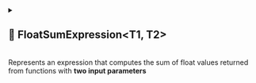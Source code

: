 
<details>
 <summary>
 <h2>🧩 FloatSumExpression&lt;T1, T2&gt;</h2>
 <br> Represents an expression that computes the sum of float values returned from functions with <b>two input parameters</b>
 </summary>

##

```csharp
[Serializable]
public class FloatSumExpression<T1, T2> : ExpressionBase<T1, T2, float>
```

- **Type Parameters:**
- `T1` — The first input parameter type.
- `T2` — The second input parameter type.

---

### 🏗️ Constructors

#### `FloatSumExpression()`

```csharp
public FloatSumExpression(int capacity)
```

- **Description:** Initializes a new empty instance of the `FloatSumExpression<T1, T2>` class.
- **Parameter:** `capacity` — Initial capacity for the function list. Default is `4`.

#### `FloatSumExpression(Func<T1, T2, float>[] members)`

```csharp
public FloatSumExpression(params Func<T1, T2, float>[] members)
```

- **Description:** Initializes the expression with an array of functions that take two parameters and return an float.
- **Parameter:** `members` — Array of `Func<T1, T2, float>` delegates.

#### `FloatSumExpression(IEnumerable<Func<T1, T2, float>> members)`

```csharp
public FloatSumExpression(IEnumerable<Func<T1, T2, float>> members)
```

- **Description:** Initializes the expression with a collection of functions that take two parameters and return an
  float.
- **Parameter:** `members` — Enumerable collection of `Func<T1, T2, float>` delegates.

---

### ⚡ Events

#### `OnStateChanged`

```csharp
public event Action OnStateChanged;
```

- **Description:** Occurs when the state of the expression changes.

#### `OnItemChanged`

```csharp
public event Action<int, Func<T1, T2, float>> OnItemChanged;
```

- **Description:** Occurs when an existing function is replaced or modified.

#### `OnItemInserted`

```csharp
public event Action<int, Func<T1, T2, float>> OnItemInserted;
```

- **Description:** Occurs when a new function is inserted.

#### `OnItemDeleted`

```csharp
public event Action<int, Func<T1, T2, float>> OnItemDeleted;
```

- **Description:** Occurs when a function is removed.

---

### 🔑 Properties

#### `Count`

```csharp
public int Count { get; }
```

- **Description:** Gets the number of functions in the expression.
- **Returns:** `float` — Number of function members.

#### `IsReadOnly`

```csharp
public bool IsReadOnly { get; }
```

- **Description:** Indicates whether the list of functions can be modified.
- **Returns:** `false`.

---

### 🏷️ Indexers

#### `[int index]`

```csharp
public Func<T1, T2, float> this[int index] { get; set; }
```

- **Description:** Accesses a function at a specific position.
- **Parameter:** `index` — Position of the function.
- **Returns:** `Func<T1, T2, float>` — Function at the given index.

---

### 🏹 Methods

#### `Invoke(T1 arg1, T2 arg2)`

```csharp
public float Invoke(T1 arg1, T2 arg2)
```

- **Description:** Evaluates all functions with provided arguments.
- **Parameters:**
    - `arg1` — First input argument.
    - `arg2` — Second input argument.
- **Returns:** `float` — Computed sum.
- **Note:** -Returns `0` if no functions are present.

#### `Add(Func<T1, T2, float> item)`

```csharp
public void Add(Func<T1, T2, float> item)
```

- **Description:** Adds a function to the expression.
- **Parameter:** `item` — Function to add.

#### `AddRange(IEnumerable<Func<T1, T2, float>> items)`

```csharp
public void AddRange(IEnumerable<Func<T1, T2, float>> items)
```

- **Description:** Adds multiple functions.
- **Parameter:** `items` — Collection of functions.
- **Throws:** `ArgumentNullException` if `items` is null.

#### `Clear()`

```csharp
public void Clear()
```

- **Description:** Removes all functions.

#### `Contains(Func<T1, T2, float> item)`

```csharp
public bool Contains(Func<T1, T2, float> item)
```

- **Description:** Checks if a function exists.
- **Returns:** `bool` — True if found.

#### `CopyTo(Func<T1, T2, float>[] array, int arrayIndex)`

```csharp
public void CopyTo(Func<T1, T2, float>[] array, int arrayIndex)
```

- **Description:** Copies all functions to the specified array starting at the given index.
- **Parameters:**
    - `array` — Destination array.
    - `arrayIndex` — Starting index in the array.

#### `IndexOf(Func<T1, T2, float> item)`

```csharp
public float IndexOf(Func<T1, T2, float> item)
```

- **Description:** Returns the index of the specified function.
- **Parameter:** `item` — Function to locate.
- **Returns:** `float` — Index of the function, or `-1` if not found.

#### `Insert(int index, Func<T1, T2, float> item)`

```csharp
public void Insert(int index, Func<T1, T2, float> item)
```

- **Description:** Inserts a function at the specified index.
- **Parameters:**
    - `index` — Position to insert.
    - `item` — Function to insert.

#### `Remove(Func<T1, T2, float> item)`

```csharp
public bool Remove(Func<T1, T2, float> item)
```

- **Description:** Removes the specified function.
- **Parameter:** `item` — Function to remove.
- **Returns:** `bool` — True if removed successfully.

#### `RemoveAt(int index)`

```csharp
public void RemoveAt(int index)
```

- **Description:** Removes the function at the specified index.
- **Parameter:** `index` — Position of the function to remove.

#### `GetEnumerator()`

```csharp
public IEnumerator<Func<T1, T2, float>> GetEnumerator()
```

- **Description:** Returns an enumerator for iterating over functions.
- **Returns:** `IEnumerator<Func<T1, T2, float>>` — Enumerator over functions.

#### `Dispose()`

```csharp
public void Dispose()
```

- **Description:** Releases resources and clears content.
- **Effects:**
    - Clears the function list.
    - Sets event handlers to null.

---

### 🗂 Example of Usage

```csharp
var expression = new FloatSumExpression<float, float>(
    (a, b) => a,
    (a, b) => b,
    (a, b) => a + b
);
float result = expression.Invoke(2, 3); // 2 + 3 + (2 + 3) = 10
```

</details>
